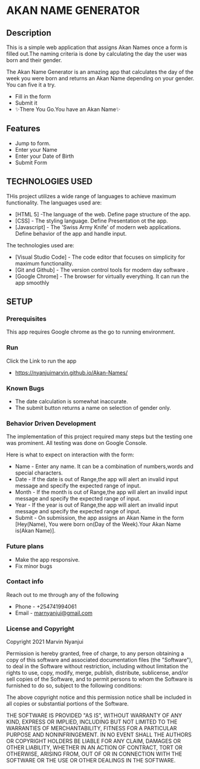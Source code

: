 # AKAN NAME GENERATOR

## Description
This is a simple web application that assigns Akan Names once a form is filled out.The naming criteria is done by calculating the day the user was born and their gender.

The Akan Name Generator is an amazing app that calculates the day of the week you were born and returns an Akan Name depending on your gender.
You can five it a try.

- Fill in the form
- Submit it
- ✨There You Go.You have an Akan Name✨

## Features
- Jump to form.
- Enter your Name
- Enter your Date of Birth
- Submit Form

## TECHNOLOGIES USED

THis project utilizes a wide range of languages to achieve maximum functionality.
The languages used are:

- [HTML 5] -The language of the web. Define page structure of the app.
- [CSS] - The styling language. Define Presentation ot the app.
- [Javascript] - The 'Swiss Army Knife' of modern web applications. Define behavior of the app and handle input.

The technologies used are:

- [Visual Studio Code] - The code editor that focuses on simplicity for maximum functionality.
- [Git and Github] - The version control tools for modern day software .
- [Google Chrome] - The browser for virtually everything. It can run the app smoothly


## SETUP

### Prerequisites

This app requires Google chrome as the go to running environment.

### Run

Click the Link to run the app
- https://nyanjuimarvin.github.io/Akan-Names/


### Known Bugs
- The date calculation is somewhat inaccurate.
- The submit button returns a name on selection of gender only.

### Behavior Driven Development
The implementation of this project required many steps but the testing one was prominent. All testing was done on Google Console.

Here is what to expect on interaction with the form:
- Name - Enter any name. It can be a combination of numbers,words and special characters.
- Date - If the date is out of Range,the app will alert an invalid input message and specify the expected range of input.
- Month - If the month is out of Range,the app will alert an invalid input message and specify the expected range of input.
- Year - If the year is out of Range,the app will alert an invalid input message and specify the expected range of input.
- Submit - On submission, the app assigns an Akan Name in the form [Hey(Name), You were born on(Day of the Week).Your Akan Name is(Akan Name)].

### Future plans
- Make the app responsive.
- Fix minor bugs

### Contact info
Reach out to me through any of the following
- Phone - +254741994061
- Email - marnyanjui@gmail.com

### License and Copyright
Copyright 2021 Marvin Nyanjui

Permission is hereby granted, free of charge, to any person obtaining a copy of this software and associated documentation files (the "Software"), to deal in the Software without restriction, including without limitation the rights to use, copy, modify, merge, publish, distribute, sublicense, and/or sell copies of the Software, and to permit persons to whom the Software is furnished to do so, subject to the following conditions:

The above copyright notice and this permission notice shall be included in all copies or substantial portions of the Software.

THE SOFTWARE IS PROVIDED "AS IS", WITHOUT WARRANTY OF ANY KIND, EXPRESS OR IMPLIED, INCLUDING BUT NOT LIMITED TO THE WARRANTIES OF MERCHANTABILITY, FITNESS FOR A PARTICULAR PURPOSE AND NONINFRINGEMENT. IN NO EVENT SHALL THE AUTHORS OR COPYRIGHT HOLDERS BE LIABLE FOR ANY CLAIM, DAMAGES OR OTHER LIABILITY, WHETHER IN AN ACTION OF CONTRACT, TORT OR OTHERWISE, ARISING FROM, OUT OF OR IN CONNECTION WITH THE SOFTWARE OR THE USE OR OTHER DEALINGS IN THE SOFTWARE.